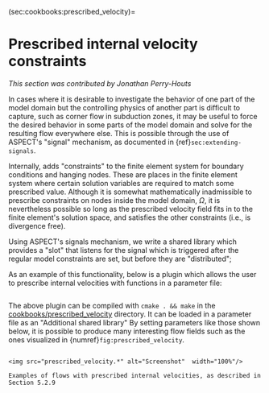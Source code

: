 (sec:cookbooks:prescribed_velocity)=
# Prescribed internal velocity constraints

*This section was contributed by Jonathan Perry-Houts*

In cases where it is desirable to investigate the behavior of one part of the
model domain but the controlling physics of another part is difficult to
capture, such as corner flow in subduction zones, it may be useful to force
the desired behavior in some parts of the model domain and solve for the
resulting flow everywhere else. This is possible through the use of ASPECT's
"signal" mechanism, as documented in
{ref}`sec:extending-signals`.

Internally, adds "constraints" to the finite element system for
boundary conditions and hanging nodes. These are places in the finite element
system where certain solution variables are required to match some prescribed
value. Although it is somewhat mathematically inadmissible to prescribe
constraints on nodes inside the model domain, $\Omega$, it is nevertheless
possible so long as the prescribed velocity field fits in to the finite
element's solution space, and satisfies the other constraints (i.e., is
divergence free).

Using ASPECT's signals mechanism, we write a shared library which provides a
"slot" that listens for the signal which is triggered after the
regular model constraints are set, but before they are
"distributed";

As an example of this functionality, below is a plugin which allows the user
to prescribe internal velocities with functions in a parameter file:

```{literalinclude} ../prescribed_velocity.cc
```

The above plugin can be compiled with `cmake . && make` in the
[cookbooks/prescribed_velocity](https://github.com/geodynamics/aspect/tree/main/cookbooks/prescribed_velocity) directory. It can be loaded in a parameter
file as an "Additional shared library" By setting parameters like
those shown below, it is possible to produce many interesting flow fields such
as the ones visualized in {numref}`fig:prescribed_velocity`.

```{literalinclude} ../corner_flow.prm
```

```{figure-md} fig:prescribed_velocity
<img src="prescribed_velocity.*" alt="Screenshot"  width="100%"/>

Examples of flows with prescribed internal velocities, as described in Section 5.2.9
```

